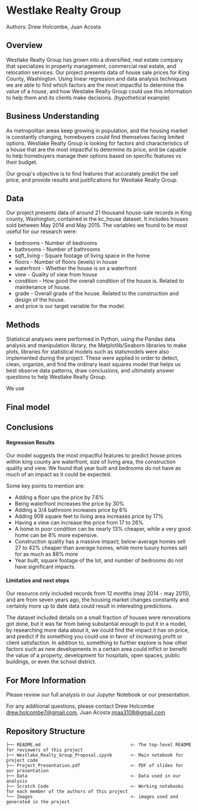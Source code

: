 
# Westlake Realty Group

Authors: Drew Holcombe, Juan Acosta



## Overview

Westlake Realty Group has grown into a diversified, real estate company that specializes in property management, commercial real estate, and relocation services. Our project presents data of house sale prices for King County, Washington. Using linear regression and data analysis techniques we are able to find which factors are the most impactful to determine the value of a house, and how Westlake Realty Group could use this information to help them and its clients make decisions.
(hypothetical example)


## Business Understanding

As metropolitan areas keep growing in population, and the housing market is constantly changing, homebuyers could find themselves facing limited options. Westlake Realty Group is looking for factors and characteristics of a house that are the most impactful to determine its price, and be capable to help homebuyers manage their options based on specific features vs their budget.

Our group's objective is to find features that accurately predict the sell price, and provide results and justifications for Westlake Realty Group.


## Data

Our project presents data of around 21 thousand house-sale records in King county, Washington, contained in the kc_house dataset. It includes houses sold between May 2014 and May 2015. The variables we found to be most useful for our research were:
- bedrooms - Number of bedrooms
- bathrooms - Number of bathrooms
- sqft_living - Square footage of living space in the home
- floors - Number of floors (levels) in house
- waterfront - Whether the house is on a waterfront
- view - Quality of view from house
- condition - How good the overall condition of the house is. Related to maintenance of house.
- grade - Overall grade of the house. Related to the construction and design of the house.
- and price is our target variable for the model.


## Methods

Statistical analyses were performed in Python, using the Pandas data analysis and manipulation library, the Matplotlib/Seaborn libraries to make plots, libraries for statistical models such as statsmodels were also implemented during the project. These were applied in order to detect, clean, organize, and find the ordinary least squares model that helps us best observe data patterns, draw conclusions, and ultimately answer questions to help Westlake Realty Group.

We use 

## Final model



## Conclusions

#### Regression Results

Our model suggests the most impactful features to predict house prices within king county are waterfront, size of living area, the construction quality and view. We found that year built and bedrooms do not have as much of an impact as it could be expected.

Some key points to mention are:

- Adding a floor ups the price by 7.6%
- Being waterfront increases the price by 30%
- Adding a 3/4 bathroom increases price by 6%
- Adding 909 square feet to living area increases price by 17%
- Having a view can increase the price from 17 to 26%
- A home in poor condition can be nearly 13% cheaper, while a very good home can be 8% more expensive.
- Construction quality has a massive impact; below-average homes sell 27 to 42% cheaper than average homes, while more luxury homes sell for as much as 88% more
- Year built, square footage of the lot, and number of bedrooms do not have significant impacts.


#### Limitatios and next steps

Our resource only included records from 12 months (may 2014 - may 2015), and are from seven years ago, the housing market changes constantly and certainly more up to date data could result in interesting predictions.

The dataset included details on a small fraction of houses were renovations got done, but it was far from being substantial enough to put it in a model, by researching more data about it, we could find the impact it has on price, and predict if its something you could use in favor of increasing profit or client satisfaction. In addition to, something to further explore is how other factors such as new developments in a certain area could inflict or benefit the value of a property, development for hospitals, open spaces, public buildings, or even the school district.



## For More Information
Please review our full analysis in our Jupyter Notebook or our presentation.

For any additional questions, please contact Drew Holcombe drew.holcombe7@gmail.com, Juan Acosta jmaa3108@gmail.com



## Repository Structure


```
├── README.md                                  <- The top-level README for reviewers of this project
├── Westlake_Realty_Group_Proposal.ipynb       <- Main notebook for project code
├── Project_Presentation.pdf                   <- PDF of slides for our presentation
├── Data                                       <- Data used in our analysis
├── Scratch Code                               <- Working notebooks for each member of the authors of this project
└── Images                                     <- images used and generated in the project
```
